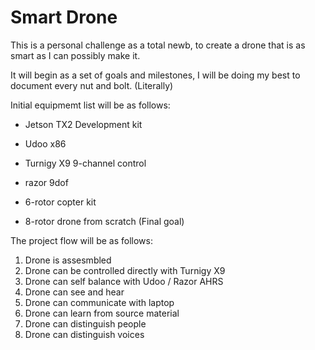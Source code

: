 # Smart Drone

This is a personal challenge as a total newb, to create a drone that is as smart as I can possibly make it.

It will begin as a set of goals and milestones, I will be doing my best to document every nut and bolt. (Literally)


Initial equipmemt list will be as follows:

* Jetson TX2 Development kit

* Udoo x86

* Turnigy X9 9-channel control

* razor 9dof

* 6-rotor copter kit

* 8-rotor drone from scratch  (Final goal)


The project flow will be as follows:

1. Drone is assesmbled
2. Drone can be controlled directly with Turnigy X9
3. Drone can self balance with Udoo / Razor AHRS
4. Drone can see and hear
5. Drone can communicate with laptop
6. Drone can learn from source material
7. Drone can distinguish people
8. Drone can distinguish voices
